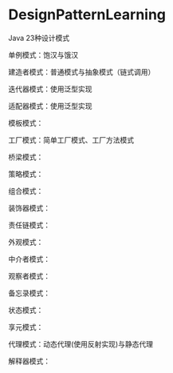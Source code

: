 # DesignPatternLearning
Java 23种设计模式

单例模式：饱汉与饿汉

建造者模式：普通模式与抽象模式（链式调用）

迭代器模式：使用泛型实现

适配器模式：使用泛型实现

模板模式：

工厂模式：简单工厂模式、工厂方法模式

桥梁模式：

策略模式：

组合模式：

装饰器模式：

责任链模式：

外观模式：

中介者模式：

观察者模式：

备忘录模式：

状态模式：

享元模式：

代理模式：动态代理(使用反射实现)与静态代理

解释器模式：
